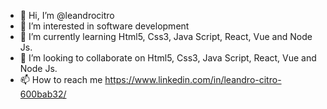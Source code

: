 - 👋 Hi, I’m @leandrocitro
- 👀 I’m interested in software development
- 🌱 I’m currently learning Html5, Css3, Java Script, React, Vue and Node Js.
- 💞️ I’m looking to collaborate on Html5, Css3, Java Script, React, Vue and Node Js.
- 📫 How to reach me https://www.linkedin.com/in/leandro-citro-600bab32/

<!---
leandrocitro/leandrocitro is a ✨ special ✨ repository because its `README.md` (this file) appears on your GitHub profile.
You can click the Preview link to take a look at your changes.
--->
